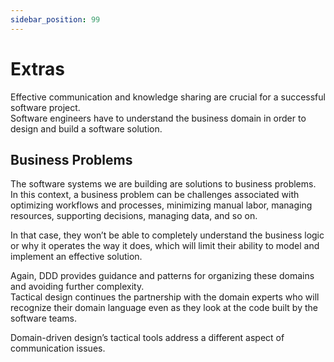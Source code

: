 ```yaml
---
sidebar_position: 99
---
```


# Extras

Effective communication and knowledge sharing are crucial for a successful software project.  
Software engineers have to understand the business domain in order to design and build a software solution.

## Business Problems

The software systems we are building are solutions to business problems.  
In this context, a business problem can be challenges associated with optimizing workflows and processes, minimizing manual labor, managing resources, supporting decisions, managing data, and so on.

In that case, they won’t be able to completely understand the business logic or why it operates the way it does, which will limit their ability to model and implement an effective solution.

Again, DDD provides guidance and patterns for organizing these domains and avoiding further complexity.  
Tactical design continues the partnership with the domain experts who will recognize their domain language even as they look at the code built by the software teams.

Domain-driven design’s tactical tools address a different aspect of communication issues.
